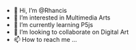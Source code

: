 - 👋 Hi, I’m @Rhancis
- 👀 I’m interested in Multimedia Arts
- 🌱 I’m currently learning P5js
- 💞️ I’m looking to collaborate on Digital Art
- 📫 How to reach me ...

<!---
Rhancis/Rhancis is a ✨ special ✨ repository because its `README.md` (this file) appears on your GitHub profile.
You can click the Preview link to take a look at your changes.
--->
